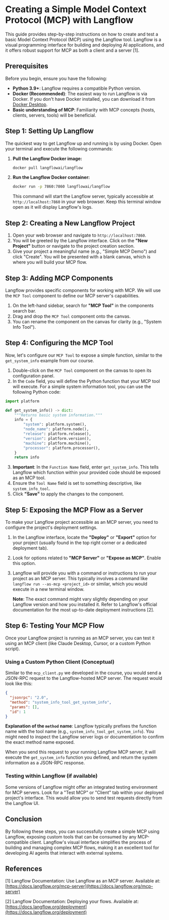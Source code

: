 # Creating a Simple Model Context Protocol (MCP) with Langflow

This guide provides step-by-step instructions on how to create and test a basic Model Context Protocol (MCP) using the Langflow tool. Langflow is a visual programming interface for building and deploying AI applications, and it offers robust support for MCP as both a client and a server [1].

## Prerequisites

Before you begin, ensure you have the following:

- **Python 3.9+**: Langflow requires a compatible Python version.
- **Docker (Recommended)**: The easiest way to run Langflow is via Docker. If you don't have Docker installed, you can download it from [Docker Desktop](https://www.docker.com/products/docker-desktop/).
- **Basic understanding of MCP**: Familiarity with MCP concepts (hosts, clients, servers, tools) will be beneficial.

## Step 1: Setting Up Langflow

The quickest way to get Langflow up and running is by using Docker. Open your terminal and execute the following commands:

1.  **Pull the Langflow Docker image:**

    ```bash
    docker pull langflowai/langflow
    ```

2.  **Run the Langflow Docker container:**

    ```bash
    docker run -p 7860:7860 langflowai/langflow
    ```

    This command will start the Langflow server, typically accessible at `http://localhost:7860` in your web browser. Keep this terminal window open as it will display Langflow's logs.

## Step 2: Creating a New Langflow Project

1.  Open your web browser and navigate to `http://localhost:7860`.
2.  You will be greeted by the Langflow interface. Click on the **"New Project"** button or navigate to the project creation section.
3.  Give your project a meaningful name (e.g., "Simple MCP Demo") and click "Create". You will be presented with a blank canvas, which is where you will build your MCP flow.

## Step 3: Adding MCP Components

Langflow provides specific components for working with MCP. We will use the `MCP Tool` component to define our MCP server's capabilities.

1.  On the left-hand sidebar, search for **"MCP Tool"** in the components search bar.
2.  Drag and drop the `MCP Tool` component onto the canvas.
3.  You can rename the component on the canvas for clarity (e.g., "System Info Tool").

## Step 4: Configuring the MCP Tool

Now, let's configure our `MCP Tool` to expose a simple function, similar to the `get_system_info` example from our course.

1.  Double-click on the `MCP Tool` component on the canvas to open its configuration panel.
2.  In the `Code` field, you will define the Python function that your MCP tool will execute. For a simple system information tool, you can use the following Python code:

```python
import platform

def get_system_info() -> dict:
    """Returns basic system information."""
    info = {
        "system": platform.system(),
        "node_name": platform.node(),
        "release": platform.release(),
        "version": platform.version(),
        "machine": platform.machine(),
        "processor": platform.processor(),
    }
    return info
```

3.  **Important**: In the `Function Name` field, enter `get_system_info`. This tells Langflow which function within your provided code should be exposed as an MCP tool.
4.  Ensure the `Tool Name` field is set to something descriptive, like `system_info_tool`.
5.  Click **"Save"** to apply the changes to the component.

## Step 5: Exposing the MCP Flow as a Server

To make your Langflow project accessible as an MCP server, you need to configure the project's deployment settings.

1.  In the Langflow interface, locate the **"Deploy"** or **"Export"** option for your project (usually found in the top right corner or a dedicated deployment tab).
2.  Look for options related to **"MCP Server"** or **"Expose as MCP"**. Enable this option.
3.  Langflow will provide you with a command or instructions to run your project as an MCP server. This typically involves a command like `langflow run --as-mcp <project_id>` or similar, which you would execute in a new terminal window.

    **Note**: The exact command might vary slightly depending on your Langflow version and how you installed it. Refer to Langflow's official documentation for the most up-to-date deployment instructions [2].

## Step 6: Testing Your MCP Flow

Once your Langflow project is running as an MCP server, you can test it using an MCP client (like Claude Desktop, Cursor, or a custom Python script).

### Using a Custom Python Client (Conceptual)

Similar to the `mcp_client.py` we developed in the course, you would send a JSON-RPC request to the Langflow-hosted MCP server. The request would look like this:

```json
{
  "jsonrpc": "2.0",
  "method": "system_info_tool_get_system_info",
  "params": [],
  "id": 1
}
```

**Explanation of the `method` name**: Langflow typically prefixes the function name with the tool name (e.g., `system_info_tool_get_system_info`). You might need to inspect the Langflow server logs or documentation to confirm the exact method name exposed.

When you send this request to your running Langflow MCP server, it will execute the `get_system_info` function you defined, and return the system information as a JSON-RPC response.

### Testing within Langflow (if available)

Some versions of Langflow might offer an integrated testing environment for MCP servers. Look for a "Test MCP" or "Client" tab within your deployed project's interface. This would allow you to send test requests directly from the Langflow UI.

## Conclusion

By following these steps, you can successfully create a simple MCP using Langflow, exposing custom tools that can be consumed by any MCP-compatible client. Langflow's visual interface simplifies the process of building and managing complex MCP flows, making it an excellent tool for developing AI agents that interact with external systems.

## References

[1] Langflow Documentation: Use Langflow as an MCP server. Available at: [https://docs.langflow.org/mcp-server](https://docs.langflow.org/mcp-server)

[2] Langflow Documentation: Deploying your flows. Available at: [https://docs.langflow.org/deployment](https://docs.langflow.org/deployment)
